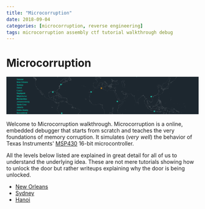 ```yaml
---
title: "Microcorruption"
date: 2018-09-04
categories: [microcorruption, reverse engineering]
tags: microcorruption assembly ctf tutorial walkthrough debug
---
```

# Microcorruption 

![microcorruption](/images/microcorruption-index.png)

Welcome to Microcorruption walkthrough. Microcorruption is a online, embedded debugger that starts from scratch and teaches the very foundations of memory corruption. It simulates (*very well*) the behavior of Texas Instruments' [MSP430](http://www.ti.com/microcontrollers/msp430-ultra-low-power-mcus/overview.html) 16-bit microcontroller.

All the levels below listed are explained in great detail for all of us to understand the underlying idea. These are not mere tutorials showing how to unlock the door but rather writeups explaining why the door is being unlocked.

* [New Orleans](/microcorruption/new-orleans-explained.md)
* [Sydney]()
* [Hanoi]()

